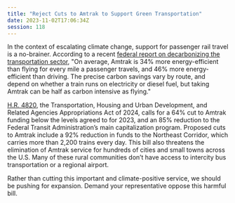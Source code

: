 ```yaml
---
title: "Reject Cuts to Amtrak to Support Green Transportation"
date: 2023-11-02T17:06:34Z
session: 118
---
```

In the context of escalating climate change, support for passenger rail travel is a no-brainer. According to a recent [federal report on decarbonizing the transportation sector](https://www.energy.gov/sites/default/files/2023-01/the-us-national-blueprint-for-transportation-decarbonization.pdf), "On average, Amtrak is 34% more energy-efficient than flying for every mile a passenger travels, and 46% more energy-efficient than driving. The precise carbon savings vary by route, and depend on whether a train runs on electricity or diesel fuel, but taking Amtrak can be half as carbon intensive as flying."

[H.R. 4820](https://www.congress.gov/bill/118th-congress/house-bill/4820), the Transportation, Housing and Urban Development, and Related Agencies Appropriations Act of 2024, calls for a 64% cut to Amtrak funding below the levels agreed to for 2023, and an 85% reduction to the Federal Transit Administration’s main capitalization program. Proposed cuts to Amtrak include a 92% reduction in funds to the Northeast Corridor, which carries more than 2,200 trains every day. This bill also threatens the elimination of Amtrak service for hundreds of cities and small towns across the U.S. Many of these rural communities don’t have access to intercity bus transportation or a regional airport.

Rather than cutting this important and climate-positive service, we should be pushing for expansion. Demand your representative oppose this harmful bill.
